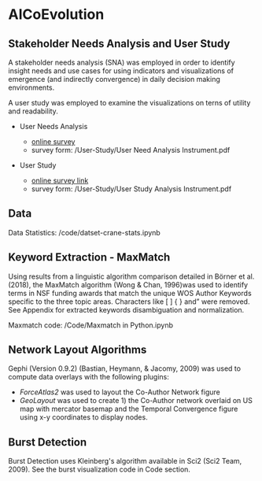 # AICoEvolution

## Stakeholder Needs Analysis and User Study

A stakeholder needs analysis (SNA) was employed in order to identify insight needs and use cases for using indicators and visualizations of emergence (and indirectly convergence) in daily decision making environments.

A user study was employed to examine the visualizations on terns of utility and readability.

- User Needs Analysis 
   - [online survey](https://iu.co1.qualtrics.com/jfe/form/SV_9HzcwI1BNTy6gM5)
   - survey form: /User-Study/User Need Analysis Instrument.pdf

- User Study 
   - [online survey link](https://iu.co1.qualtrics.com/jfe/form/SV_6h4hvTKlnVW410h)
   - survey form: /User-Study/User Study Analysis Instrument.pdf

## Data

Data Statistics: /code/datset-crane-stats.ipynb

## Keyword Extraction - MaxMatch

Using results from a linguistic algorithm comparison detailed in Börner et al. (2018), the MaxMatch algorithm (Wong & Chan, 1996)was used to identify terms in NSF funding awards that match the unique WOS Author Keywords specific to the three topic areas. Characters like [ ] { } and” were removed. See Appendix for extracted keywords disambiguation and normalization.

Maxmatch code: /Code/Maxmatch in Python.ipynb



## Network Layout Algorithms

Gephi (Version 0.9.2) (Bastian, Heymann, & Jacomy, 2009) was used to compute data overlays with the following plugins:

-	*ForceAtlas2* was used to layout the Co-Author Network figure
-	*GeoLayout* was used to create 1) the Co-Author network overlaid on US map with mercator basemap and the Temporal Convergence figure using x-y coordinates to display nodes. 

## Burst Detection

Burst Detection uses Kleinberg's algorithm available in Sci2 (Sci2 Team, 2009). See the burst visualization code in Code section.
 
